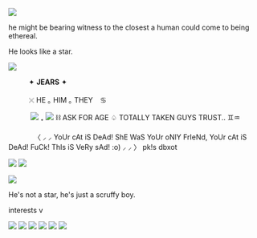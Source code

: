 ![](https://64.media.tumblr.com/c4153c321a0f8afe0473bba118c568e8/49833ea7a3e178f3-5a/s1280x1920/b0861bf5a0cabd65c91272cb63b908e532540dc9.gifv)

he might be bearing witness to the closest a human could come to being ethereal.

He looks like a star.

![](https://komarev.com/ghpvc/?username=elcafeina&amp;color=green)

⠀⠀                                      ͏͏͏ ͏͏͏ ͏͏͏ ͏͏͏ ͏͏͏✦ __**JEARS**__ ✦ 

⠀                                     ⠀ ͏͏͏ ͏͏͏ ͏͏͏ ͏͏͏𓏴 HE  ｡  HIM  ｡  THEY ⠀♋

⠀⠀ ͏͏͏                               ͏͏͏ ͏͏͏ ͏͏͏ ͏͏͏   ![](https://64.media.tumblr.com/5b0cf436997c54b0eae472e99a88f17a/f8fe48411339d1b7-91/s75x75_c1/e10f386653c732a908a08ed60bb8730204987641.pnj) ₊ ![](https://64.media.tumblr.com/ea16ce641afebf6712bdb02d8b13005e/f8fe48411339d1b7-e0/s75x75_c1/be700a2a6875970dcc36ebc67860499929dbf482.pnj)  ⛓  ASK FOR AGE  ♤ TOTALLY TAKEN GUYS TRUST.. ♊♒ 

⠀⠀                                      ͏͏͏ ͏͏͏ ͏͏͏ ͏͏͏ ͏͏͏⠀〈 ⸝ ⸝ YoUr cAt iS DeAd! ShE WaS YoUr oNlY FrIeNd, YoUr cAt iS DeAd! FuCk! ThIs iS VeRy sAd! :o) ⸝ ⸝  〉
                                                         pk!s dbxot

![](https://64.media.tumblr.com/4dd05c55313efa00d456d4dded3fcfe0/806d4619ca73f063-09/s250x400/c1b8f317254c50ca12cfa8fbb09ddee4d9e50587.gifv)
![](https://64.media.tumblr.com/9ed0667d8e6a85896f89de35f77a6aaa/806d4619ca73f063-21/s250x400/2e88e4dcbefc68210d4dc9c3dd2db2b275f21c9b.gifv)

![](https://64.media.tumblr.com/7efbf38c72fed37750f83555ca800dbe/49833ea7a3e178f3-40/s1280x1920/ae404ffeaf60c0f8eafc6093bd379b7630754b91.gifv)

He's not a star, he's just a scruffy boy.

interests v

![](https://64.media.tumblr.com/aa20940a693d3270ceeb2667165dd6c1/8102d034afa52614-fc/s400x600/d7adc01ed1c86e1a9e081a93ba6ae1ef865346b3.gifv)
![](https://64.media.tumblr.com/37d167e6cefbbfa93f1497c4ba6819b3/729e2ac6f0e4f17a-cd/s250x400/8fc2871c564de0a0c734cac59daab3b4d46a7698.gifv)
![](https://64.media.tumblr.com/0fb2d88ce1c46a92faa714a2dcc08bc2/0dbb877b56918480-cf/s100x200/538ddae26d3657c6273cc88e5f47de4914d10fc6.gifv)
![](https://64.media.tumblr.com/0f4c265120839cd2fef60923ba90a17a/d2cc6f426274b943-52/s250x400/55efc6e1af22ebb30602e31cc2209c6c516f404d.gifv)
![](https://64.media.tumblr.com/b7d99e6eddcf2c59a9f1f8e1ce9db4b6/ea5d9e7e2702987f-55/s100x200/63c063d22a87214066d4b7e61943aebbbd2ca6a0.pnj)
![](https://64.media.tumblr.com/4d650477e2d520c62e17b25f43cef236/0350c417789d02b5-29/s100x200/9038aa7fde3decb49a13b5d783e7350a161d5ae3.gifv)
